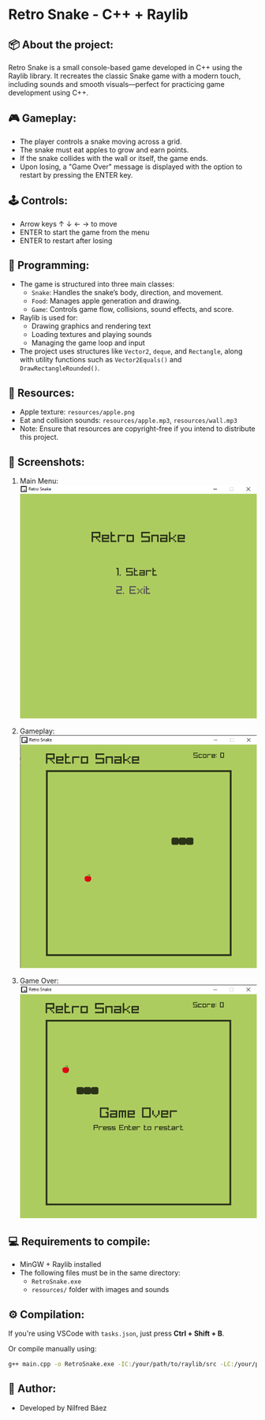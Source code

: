 Retro Snake - C++ + Raylib
==========================

📦 About the project:
---------------------
Retro Snake is a small console-based game developed in C++ using the Raylib library. It recreates the classic Snake game with a modern touch, including sounds and smooth visuals—perfect for practicing game development using C++.

🎮 Gameplay:
------------
- The player controls a snake moving across a grid.
- The snake must eat apples to grow and earn points.
- If the snake collides with the wall or itself, the game ends.
- Upon losing, a "Game Over" message is displayed with the option to restart by pressing the ENTER key.

🕹️ Controls:
------------
- Arrow keys ↑ ↓ ← → to move
- ENTER to start the game from the menu
- ENTER to restart after losing

🧠 Programming:
---------------
- The game is structured into three main classes:
  - `Snake`: Handles the snake’s body, direction, and movement.
  - `Food`: Manages apple generation and drawing.
  - `Game`: Controls game flow, collisions, sound effects, and score.
- Raylib is used for:
  - Drawing graphics and rendering text
  - Loading textures and playing sounds
  - Managing the game loop and input
- The project uses structures like `Vector2`, `deque`, and `Rectangle`, along with utility functions such as `Vector2Equals()` and `DrawRectangleRounded()`.

🧩 Resources:
-------------
- Apple texture: `resources/apple.png`
- Eat and collision sounds: `resources/apple.mp3`, `resources/wall.mp3`
- Note: Ensure that resources are copyright-free if you intend to distribute this project.

📸 Screenshots:
---------------

1. Main Menu:
   ![Main Menu](./gameplay/1.png)

2. Gameplay:
   ![Gameplay](./gameplay/2.png)

3. Game Over:
   ![Game Over](./gameplay/3.png)

💻 Requirements to compile:
---------------------------
- MinGW + Raylib installed
- The following files must be in the same directory:
  - `RetroSnake.exe`
  - `resources/` folder with images and sounds

⚙️ Compilation:
---------------
If you're using VSCode with `tasks.json`, just press **Ctrl + Shift + B**.

Or compile manually using:

```bash
g++ main.cpp -o RetroSnake.exe -IC:/your/path/to/raylib/src -LC:/your/path/to/raylib/src -lraylib -lopengl32 -lgdi32 -lwinmm -mwindows
```

📝 Author:
----------
- Developed by Nilfred Báez
